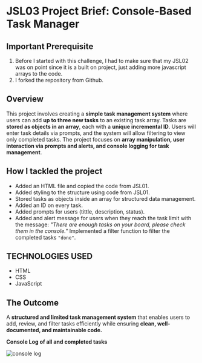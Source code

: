 # JSL03 Project Brief: Console-Based Task Manager

## Important Prerequisite

1. Before I started with this challenge, I had to make sure that my JSL02 was on point since it is a built on project, just adding more javascript arrays to the code. 
2. I forked the repository from Github.

## Overview

This project involves creating a **simple task management system** where users can add **up to three new tasks** to an existing task array. Tasks are **stored as objects in an array**, each with a **unique incremental ID**. Users will enter task details via prompts, and the system will allow filtering to view only completed tasks. The project focuses on **array manipulation, user interaction via prompts and alerts, and console logging for task management**.


## How I tackled the project

- Added an HTML file and copied the code from JSL01.
- Added styling to the structure using code from JSL01.
- Stored tasks as objects inside an array for structured data management.
- Added an ID on every task.
- Added prompts for users (tittle, description, status).
- Added and alert message for users when they reach the task limit with the message:
  _"There are enough tasks on your board, please check them in the console."_
  Implemented a filter function to filter the completed tasks `"done"`.

## TECHNOLOGIES USED
- HTML
- CSS
- JavaScript


## The Outcome

A **structured and limited task management system** that enables users to add, review, and filter tasks efficiently while ensuring **clean, well-documented, and maintainable code.**

**Console Log of all and completed tasks**

![console log](./explainer-images/console%20log.png)
